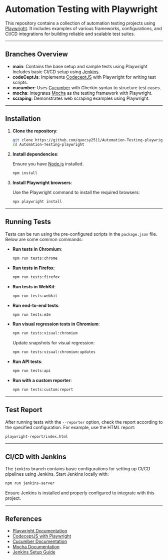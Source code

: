 # Automation Testing with Playwright

This repository contains a collection of automation testing projects using [Playwright](https://playwright.dev/). It includes examples of various frameworks, configurations, and CI/CD integrations for building reliable and scalable test suites.

---

## Branches Overview

- **main**: Contains the base setup and sample tests using Playwright Includes basic CI/CD setup using [Jenkins](https://www.jenkins.io/).
- **codeCeptJs**: Implements [CodeceptJS](https://codecept.io/) with Playwright for writing test scripts.
- **cucumber**: Uses [Cucumber](https://cucumber.io/) with Gherkin syntax to structure test cases.
- **mocha**: Integrates [Mocha](https://mochajs.org/) as the testing framework with Playwright.
- **scraping**: Demonstrates web scraping examples using Playwright.


---

## Installation

1. **Clone the repository**:

   ```bash
   git clone https://github.com/quocsy2511/Automation-Testing-playwright.git
   cd Automation-Testing-playwright
   ```

2. **Install dependencies**:

   Ensure you have [Node.js](https://nodejs.org/) installed.

   ```bash
   npm install
   ```

3. **Install Playwright browsers**:

   Use the Playwright command to install the required browsers:

   ```bash
   npx playwright install
   ```

---

## Running Tests

Tests can be run using the pre-configured scripts in the `package.json` file. Below are some common commands:

- **Run tests in Chromium**:

  ```bash
  npm run tests:chrome
  ```

- **Run tests in Firefox**:

  ```bash
  npm run tests:firefox
  ```

- **Run tests in WebKit**:

  ```bash
  npm run tests:webkit
  ```

- **Run end-to-end tests**:

  ```bash
  npm run tests:e2e
  ```

- **Run visual regression tests in Chromium**:

  ```bash
  npm run tests:visual:chromium
  ```

  Update snapshots for visual regression:

  ```bash
  npm run tests:visual:chromium:updates
  ```

- **Run API tests**:

  ```bash
  npm run tests:api
  ```

- **Run with a custom reporter**:

  ```bash
  npm run tests:custom:report
  ```

---

## Test Report

After running tests with the `--reporter` option, check the report according to the specified configuration. For example, use the HTML report:

```bash
playwright-report/index.html
```

---

## CI/CD with Jenkins

The `jenkins` branch contains basic configurations for setting up CI/CD pipelines using Jenkins. Start Jenkins locally with:

```bash
npm run jenkins-server
```

Ensure Jenkins is installed and properly configured to integrate with this project.

---

## References

- [Playwright Documentation](https://playwright.dev/docs/intro)
- [CodeceptJS with Playwright](https://codecept.io/playwright/)
- [Cucumber Documentation](https://cucumber.io/docs/guides/10-minute-tutorial/)
- [Mocha Documentation](https://mochajs.org/#getting-started)
- [Jenkins Setup Guide](https://www.jenkins.io/doc/book/installing/)

